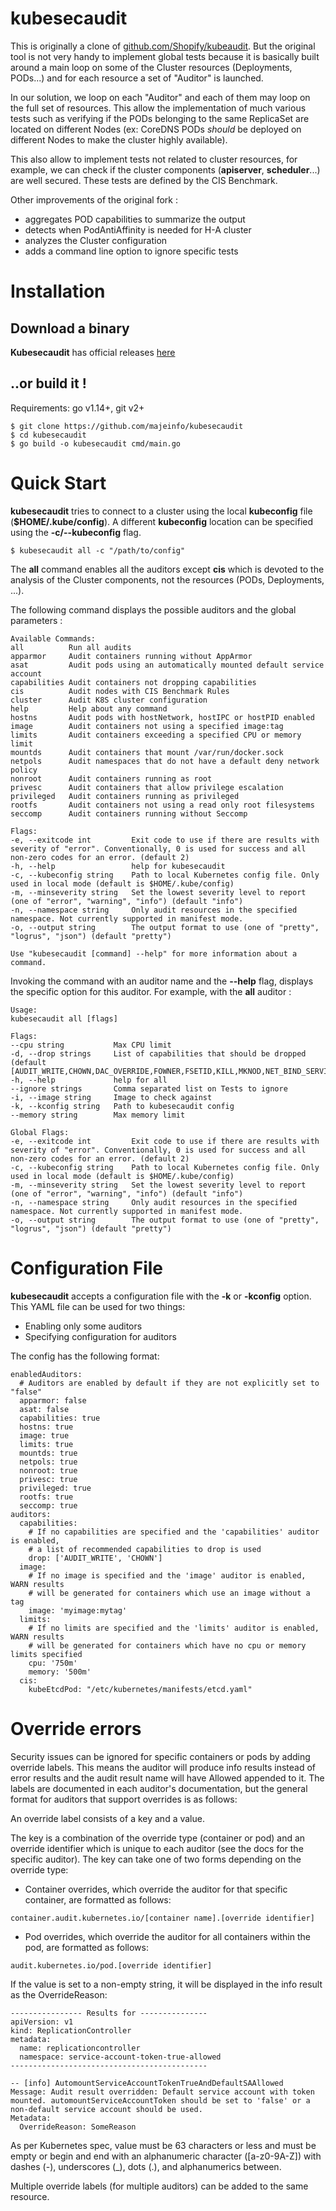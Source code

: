 # kubesecaudit

This is originally a clone of [github.com/Shopify/kubeaudit](github.com/Shopify/kubeaudit).
But the original tool is not very handy to implement global tests because
it is basically built around a main loop on some of the Cluster resources (Deployments, PODs...)
and for each resource a set of "Auditor" is launched.

In our solution, we loop on each "Auditor" and each of them may loop on the full set of resources.
This allow the implementation of much various tests such as verifying if the PODs belonging
to the same ReplicaSet are located on different Nodes (ex: CoreDNS PODs *should* be deployed
on different Nodes to make the cluster highly available).

This also allow to implement tests not related to cluster resources, for example, 
we can check if the cluster components (**apiserver**, **scheduler**...) are well secured.
These tests are defined by the CIS Benchmark.

Other improvements of the original fork :
- aggregates POD capabilities to summarize the output
- detects when PodAntiAffinity is needed for H-A cluster
- analyzes the Cluster configuration
- adds a command line option to ignore specific tests

# Installation
## Download a binary

**Kubesecaudit** has official releases [here](https://github.com/majeinfo/kubesecaudit/releases)

## ..or build it !

Requirements: go v1.14+, git v2+
```
$ git clone https://github.com/majeinfo/kubesecaudit
$ cd kubesecaudit
$ go build -o kubesecaudit cmd/main.go
```

# Quick Start
**kubesecaudit** tries to connect to a cluster using the local **kubeconfig** file (**$HOME/.kube/config**). 
A different **kubeconfig** location can be specified using the **-c/--kubeconfig** flag.

```
$ kubesecaudit all -c "/path/to/config"
```

The **all** command enables all the auditors except **cis** which is devoted to the analysis of the Cluster components, not the resources (PODs, Deployments, ...).

The following command displays the possible auditors and the global parameters :

```$ kubesecaudit
Available Commands:
all          Run all audits
apparmor     Audit containers running without AppArmor
asat         Audit pods using an automatically mounted default service account
capabilities Audit containers not dropping capabilities
cis          Audit nodes with CIS Benchmark Rules
cluster      Audit K8S cluster configuration
help         Help about any command
hostns       Audit pods with hostNetwork, hostIPC or hostPID enabled
image        Audit containers not using a specified image:tag
limits       Audit containers exceeding a specified CPU or memory limit
mountds      Audit containers that mount /var/run/docker.sock
netpols      Audit namespaces that do not have a default deny network policy
nonroot      Audit containers running as root
privesc      Audit containers that allow privilege escalation
privileged   Audit containers running as privileged
rootfs       Audit containers not using a read only root filesystems
seccomp      Audit containers running without Seccomp

Flags:
-e, --exitcode int         Exit code to use if there are results with severity of "error". Conventionally, 0 is used for success and all non-zero codes for an error. (default 2)
-h, --help                 help for kubesecaudit
-c, --kubeconfig string    Path to local Kubernetes config file. Only used in local mode (default is $HOME/.kube/config)
-m, --minseverity string   Set the lowest severity level to report (one of "error", "warning", "info") (default "info")
-n, --namespace string     Only audit resources in the specified namespace. Not currently supported in manifest mode.
-o, --output string        The output format to use (one of "pretty", "logrus", "json") (default "pretty")

Use "kubesecaudit [command] --help" for more information about a command.
```

Invoking the command with an auditor name and the **--help** flag, displays the specific option for this auditor.
For example, with the **all** auditor :

```$ kubesecaudit all --help
Usage:
kubesecaudit all [flags]

Flags:
--cpu string           Max CPU limit
-d, --drop strings     List of capabilities that should be dropped (default [AUDIT_WRITE,CHOWN,DAC_OVERRIDE,FOWNER,FSETID,KILL,MKNOD,NET_BIND_SERVICE,NET_RAW,SETFCAP,SETGID,SETPCAP,SETUID,SYS_CHROOT])
-h, --help             help for all
--ignore strings       Comma separated list on Tests to ignore
-i, --image string     Image to check against
-k, --kconfig string   Path to kubesecaudit config
--memory string        Max memory limit

Global Flags:
-e, --exitcode int         Exit code to use if there are results with severity of "error". Conventionally, 0 is used for success and all non-zero codes for an error. (default 2)
-c, --kubeconfig string    Path to local Kubernetes config file. Only used in local mode (default is $HOME/.kube/config)
-m, --minseverity string   Set the lowest severity level to report (one of "error", "warning", "info") (default "info")
-n, --namespace string     Only audit resources in the specified namespace. Not currently supported in manifest mode.
-o, --output string        The output format to use (one of "pretty", "logrus", "json") (default "pretty")
```
# Configuration File

**kubesecaudit** accepts a configuration file with the **-k** or **-kconfig** option.
This YAML file can be used for two things:

- Enabling only some auditors
- Specifying configuration for auditors

The config has the following format:

```
enabledAuditors:
  # Auditors are enabled by default if they are not explicitly set to "false"
  apparmor: false
  asat: false
  capabilities: true
  hostns: true
  image: true
  limits: true
  mountds: true
  netpols: true
  nonroot: true
  privesc: true
  privileged: true
  rootfs: true
  seccomp: true
auditors:
  capabilities:
    # If no capabilities are specified and the 'capabilities' auditor is enabled,
    # a list of recommended capabilities to drop is used
    drop: ['AUDIT_WRITE', 'CHOWN']
  image:
    # If no image is specified and the 'image' auditor is enabled, WARN results
    # will be generated for containers which use an image without a tag
    image: 'myimage:mytag'
  limits:
    # If no limits are specified and the 'limits' auditor is enabled, WARN results
    # will be generated for containers which have no cpu or memory limits specified
    cpu: '750m'
    memory: '500m'
  cis:
    kubeEtcdPod: "/etc/kubernetes/manifests/etcd.yaml"
```

# Override errors

Security issues can be ignored for specific containers or pods by adding override labels. This means the auditor will produce info results instead of error results and the audit result name will have Allowed appended to it. The labels are documented in each auditor's documentation, but the general format for auditors that support overrides is as follows:

An override label consists of a key and a value.

The key is a combination of the override type (container or pod) and an override identifier which is unique to each auditor (see the docs for the specific auditor). The key can take one of two forms depending on the override type:

- Container overrides, which override the auditor for that specific container, are formatted as follows:

`container.audit.kubernetes.io/[container name].[override identifier]`

- Pod overrides, which override the auditor for all containers within the pod, are formatted as follows:

`audit.kubernetes.io/pod.[override identifier]`

If the value is set to a non-empty string, it will be displayed in the info result as the OverrideReason:

```$ kubesecaudit asat
---------------- Results for ---------------
apiVersion: v1
kind: ReplicationController
metadata:
  name: replicationcontroller
  namespace: service-account-token-true-allowed
--------------------------------------------

-- [info] AutomountServiceAccountTokenTrueAndDefaultSAAllowed
Message: Audit result overridden: Default service account with token mounted. automountServiceAccountToken should be set to 'false' or a non-default service account should be used.
Metadata:
  OverrideReason: SomeReason
```
As per Kubernetes spec, value must be 63 characters or less and must be empty or begin and end with an alphanumeric character ([a-z0-9A-Z]) with dashes (-), underscores (_), dots (.), and alphanumerics between.

Multiple override labels (for multiple auditors) can be added to the same resource.
